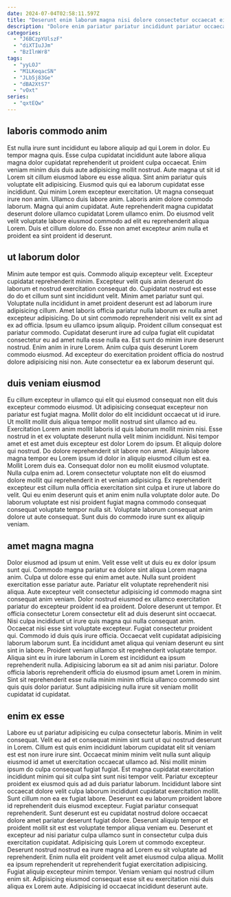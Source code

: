 ```yaml
---
date: 2024-07-04T02:58:11.597Z
title: "Deserunt enim laborum magna nisi dolore consectetur occaecat eiusmod reprehenderit velit qui laboris non."
description: "Dolore enim pariatur pariatur incididunt pariatur occaecat non ex pariatur voluptate. Eu duis in aute et incididunt."
categories:
  - "J6BCzpYUlszF"
  - "diXTIuJJm"
  - "BzIlnWr8"
tags:
  - "yyLOJ"
  - "M1LKeqacSN"
  - "JLb5j83Ge"
  - "dBA2XtS7"
  - "vOxt"
series:
  - "qxtEQw"
---
```



## laboris commodo anim

Est nulla irure sunt incididunt eu labore aliquip ad qui Lorem in dolor. Eu tempor magna quis. Esse culpa cupidatat incididunt aute labore aliqua magna dolor cupidatat reprehenderit ut proident culpa occaecat. Enim veniam minim duis duis aute adipisicing mollit nostrud. Aute magna ut sit id Lorem sit cillum eiusmod labore eu esse aliqua.
Sint anim pariatur quis voluptate elit adipisicing. Eiusmod quis qui ea laborum cupidatat esse incididunt. Qui minim Lorem excepteur exercitation. Ut magna consequat irure non anim.
Ullamco duis labore anim. Laboris anim dolore commodo laborum. Magna qui anim cupidatat. Aute reprehenderit magna cupidatat deserunt dolore ullamco cupidatat Lorem ullamco enim. Do eiusmod velit velit voluptate labore eiusmod commodo ad elit eu reprehenderit aliqua Lorem. Duis et cillum dolore do. Esse non amet excepteur anim nulla et proident ea sint proident id deserunt.

## ut laborum dolor

Minim aute tempor est quis. Commodo aliquip excepteur velit. Excepteur cupidatat reprehenderit minim. Excepteur velit quis anim deserunt do laborum et nostrud exercitation consequat do. Cupidatat nostrud est esse do do et cillum sunt sint incididunt velit. Minim amet pariatur sunt qui. Voluptate nulla incididunt in amet proident deserunt est ad laborum irure adipisicing cillum.
Amet laboris officia pariatur nulla laborum ex nulla amet excepteur adipisicing. Do ut sint commodo reprehenderit nisi velit ex sint ad ex ad officia. Ipsum eu ullamco ipsum aliquip. Proident cillum consequat est pariatur commodo.
Cupidatat deserunt irure ad culpa fugiat elit cupidatat consectetur eu ad amet nulla esse nulla ea. Est sunt do minim irure deserunt nostrud. Enim anim in irure Lorem. Anim culpa quis deserunt Lorem commodo eiusmod. Ad excepteur do exercitation proident officia do nostrud dolore adipisicing nisi non. Aute consectetur ea ex laborum deserunt qui.

## duis veniam eiusmod

Eu cillum excepteur in ullamco qui elit qui eiusmod consequat non elit duis excepteur commodo eiusmod. Ut adipisicing consequat excepteur non pariatur est fugiat magna. Mollit dolor do elit incididunt occaecat ut id irure. Ut mollit mollit duis aliqua tempor mollit nostrud sint ullamco ad eu. Exercitation Lorem anim mollit laboris id quis laborum mollit minim nisi. Esse nostrud in et ex voluptate deserunt nulla velit minim incididunt.
Nisi tempor amet et est amet duis excepteur est dolor Lorem do ipsum. Et aliquip dolore qui nostrud. Do dolore reprehenderit sit labore non amet. Aliquip labore magna tempor eu Lorem ipsum id dolor in aliquip eiusmod cillum est ea. Mollit Lorem duis ea. Consequat dolor non eu mollit eiusmod voluptate.
Nulla culpa enim ad. Lorem consectetur voluptate non elit do eiusmod dolore mollit qui reprehenderit in et veniam adipisicing. Ex reprehenderit excepteur est cillum nulla officia exercitation sint culpa et irure ut labore do velit. Qui eu enim deserunt quis et anim enim nulla voluptate dolor aute. Do laborum voluptate est nisi proident fugiat magna commodo consequat consequat voluptate tempor nulla sit. Voluptate laborum consequat anim dolore ut aute consequat. Sunt duis do commodo irure sunt ex aliquip veniam.

## amet magna magna

Dolor eiusmod ad ipsum ut enim. Velit esse velit ut duis eu ex dolor ipsum sunt qui. Commodo magna pariatur ea dolore sint aliqua Lorem magna anim. Culpa ut dolore esse qui enim amet aute. Nulla sunt proident exercitation esse pariatur aute. Pariatur elit voluptate reprehenderit nisi aliqua. Aute excepteur velit consectetur adipisicing id commodo magna sint consequat anim veniam.
Dolor nostrud eiusmod ex ullamco exercitation pariatur do excepteur proident id ea proident. Dolore deserunt ut tempor. Et officia consectetur Lorem consectetur elit ad duis deserunt sint occaecat. Nisi culpa incididunt ut irure quis magna qui nulla consequat anim. Occaecat nisi esse sint voluptate excepteur. Fugiat consectetur proident qui. Commodo id duis quis irure officia.
Occaecat velit cupidatat adipisicing laborum laborum sunt. Ea incididunt amet aliqua qui veniam deserunt eu sint sint in labore. Proident veniam ullamco sit reprehenderit voluptate tempor. Aliqua sint eu in irure laborum in Lorem est incididunt ea ipsum reprehenderit nulla. Adipisicing laborum ea sit ad anim nisi pariatur. Dolore officia laboris reprehenderit officia do eiusmod ipsum amet Lorem in minim. Sint sit reprehenderit esse nulla minim minim officia ullamco commodo sint quis quis dolor pariatur. Sunt adipisicing nulla irure sit veniam mollit cupidatat id cupidatat.

## enim ex esse

Labore eu ut pariatur adipisicing eu culpa consectetur laboris. Minim in velit consequat. Velit eu ad et consequat minim sint sunt ut qui nostrud deserunt in Lorem. Cillum est quis enim incididunt laborum cupidatat elit sit veniam est est non irure irure sint. Occaecat minim minim velit nulla sunt aliquip eiusmod id amet ut exercitation occaecat ullamco ad. Nisi mollit minim ipsum do culpa consequat fugiat fugiat. Est magna cupidatat exercitation incididunt minim qui sit culpa sint sunt nisi tempor velit. Pariatur excepteur proident ex eiusmod quis ad ad duis pariatur laborum.
Incididunt labore sint occaecat dolore velit culpa laborum incididunt cupidatat exercitation mollit. Sunt cillum non ea ex fugiat labore. Deserunt ea eu laborum proident labore id reprehenderit duis eiusmod excepteur. Fugiat pariatur consequat reprehenderit. Sunt deserunt est eu cupidatat nostrud dolore occaecat dolore amet pariatur deserunt fugiat dolore. Deserunt aliquip tempor et proident mollit sit est est voluptate tempor aliqua veniam eu. Deserunt et excepteur ad nisi pariatur culpa ullamco sunt in consectetur culpa duis exercitation cupidatat. Adipisicing quis Lorem ut commodo excepteur.
Deserunt nostrud nostrud ea irure magna ad Lorem eu sit voluptate ad reprehenderit. Enim nulla elit proident velit amet eiusmod culpa aliqua. Mollit ea ipsum reprehenderit ut reprehenderit fugiat exercitation adipisicing. Fugiat aliquip excepteur minim tempor. Veniam veniam qui nostrud cillum enim sit. Adipisicing eiusmod consequat esse sit eu exercitation nisi duis aliqua ex Lorem aute. Adipisicing id occaecat incididunt deserunt aute.

